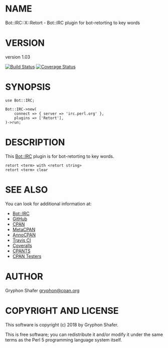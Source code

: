 # NAME

Bot::IRC::X::Retort - Bot::IRC plugin for bot-retorting to key words

# VERSION

version 1.03

[![Build Status](https://travis-ci.org/gryphonshafer/Bot-IRC-X-Retort.svg)](https://travis-ci.org/gryphonshafer/Bot-IRC-X-Retort)
[![Coverage Status](https://coveralls.io/repos/gryphonshafer/Bot-IRC-X-Retort/badge.png)](https://coveralls.io/r/gryphonshafer/Bot-IRC-X-Retort)

# SYNOPSIS

    use Bot::IRC;

    Bot::IRC->new(
        connect => { server => 'irc.perl.org' },
        plugins => ['Retort'],
    )->run;

# DESCRIPTION

This [Bot::IRC](https://metacpan.org/pod/Bot::IRC) plugin is for bot-retorting to key words.

    retort <term> with <retort string>
    retort <term> clear

# SEE ALSO

You can look for additional information at:

- [Bot::IRC](https://metacpan.org/pod/Bot::IRC)
- [GitHub](https://github.com/gryphonshafer/Bot-IRC-X-Retort)
- [CPAN](http://search.cpan.org/dist/Bot-IRC-X-Retort)
- [MetaCPAN](https://metacpan.org/pod/Bot::IRC::X::Retort)
- [AnnoCPAN](http://annocpan.org/dist/Bot-IRC-X-Retort)
- [Travis CI](https://travis-ci.org/gryphonshafer/Bot-IRC-X-Retort)
- [Coveralls](https://coveralls.io/r/gryphonshafer/Bot-IRC-X-Retort)
- [CPANTS](http://cpants.cpanauthors.org/dist/Bot-IRC-X-Retort)
- [CPAN Testers](http://www.cpantesters.org/distro/T/Bot-IRC-X-Retort.html)

# AUTHOR

Gryphon Shafer <gryphon@cpan.org>

# COPYRIGHT AND LICENSE

This software is copyright (c) 2018 by Gryphon Shafer.

This is free software; you can redistribute it and/or modify it under
the same terms as the Perl 5 programming language system itself.
